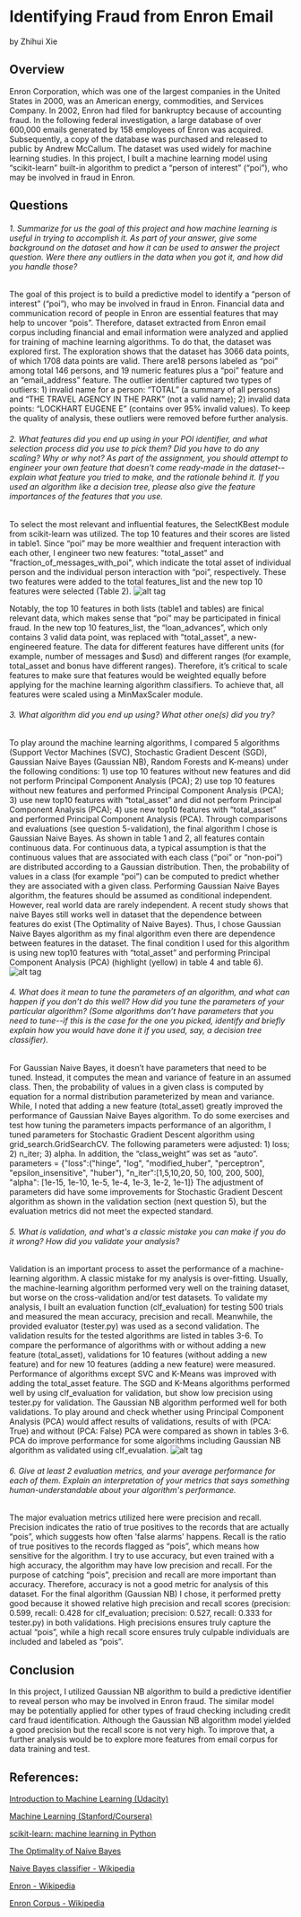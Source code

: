 # Identifying Fraud from Enron Email
by Zhihui Xie
## Overview
Enron Corporation, which was one of the largest companies in the United States in 2000, was an American energy, commodities, and Services Company. In 2002, Enron had filed for bankruptcy because of accounting fraud. In the following federal investigation, a large database of over 600,000 emails generated by 158 employees of Enron was acquired. Subsequently, a copy of the database was purchased and released to public by Andrew McCallum. The dataset was used widely for machine learning studies. In this project, I built a machine learning model using “scikit-learn” built-in algorithm to predict a “person of interest” (“poi”), who may be involved in fraud in Enron. 
## Questions
###### 1. Summarize for us the goal of this project and how machine learning is useful in trying to accomplish it. As part of your answer, give some background on the dataset and how it can be used to answer the project question. Were there any outliers in the data when you got it, and how did you handle those?
The goal of this project is to build a predictive model to identify a “person of interest” (“poi”), who may be involved in fraud in Enron. Financial data and communication record of people in Enron are essential features that may help to uncover “pois”. Therefore, dataset extracted from Enron email corpus including financial and email information were analyzed and applied for training of machine learning algorithms. To do that, the dataset was explored first. The exploration shows that the dataset has 3066 data points, of which 1708 data points are valid. There are18 persons labeled as “poi” among total 146 persons, and 19 numeric features plus a “poi” feature and an “email_address” feature. The outlier identifier captured two types of outliers: 1) invalid name for a person: “TOTAL” (a summary of all persons) and “THE TRAVEL AGENCY IN THE PARK” (not a valid name); 2) invalid data points: “LOCKHART EUGENE E” (contains over 95% invalid values). To keep the quality of analysis, these outliers were removed before further analysis.
###### 2. What features did you end up using in your POI identifier, and what selection process did you use to pick them? Did you have to do any scaling? Why or why not? As part of the assignment, you should attempt to engineer your own feature that doesn't come ready-made in the dataset--explain what feature you tried to make, and the rationale behind it. If you used an algorithm like a decision tree, please also give the feature importances of the features that you use.
To select the most relevant and influential features, the SelectKBest module from scikit-learn was utilized. The top 10 features and their scores are listed in table1. Since “poi” may be more wealthier and frequent interaction with each other, I engineer two new features: "total_asset" and "fraction_of_messages_with_poi", which indicate the total asset of individual person and the individual person interaction with “poi”, respectively. These two features were added to the total features_list and the new top 10 features were selected (Table 2). 
![alt tag](images/1.jpg)

Notably, the top 10 features in both lists (table1 and tables) are finical relevant data, which makes sense that “poi” may be participated in finical fraud. In the new top 10 features_list, the “loan_advances”, which only contains 3 valid data point, was replaced with "total_asset", a new-engineered feature.
The data for different features have different units (for example, number of messages and $usd) and different ranges (for example, total_asset and bonus have different ranges). Therefore, it’s critical to scale features to make sure that features would be weighted equally before applying for the machine learning algorithm classifiers. To achieve that, all features were scaled using a MinMaxScaler module.

###### 3. What algorithm did you end up using? What other one(s) did you try?
To play around the machine learning algorithms, I compared 5 algorithms (Support Vector Machines (SVC), Stochastic Gradient Descent (SGD), Gaussian Naive Bayes (Gaussian NB), Random Forests  and K-means) under the following conditions: 1) use top 10 features without new features and did not perform Principal Component Analysis (PCA); 2) use top 10 features without new features and performed Principal Component Analysis (PCA); 3) use new top10 features with “total_asset” and did not perform Principal Component Analysis (PCA); 4) use new top10 features with “total_asset” and performed Principal Component Analysis (PCA).
Through comparisons and evaluations (see question 5-validation), the final algorithm I chose is Gaussian Naive Bayes. As shown in table 1 and 2, all features contain continuous data. For continuous data, a typical assumption is that the continuous values that are associated with each class (“poi” or “non-poi”) are distributed according to a Gaussian distribution. Then, the probability of values in a class (for example “poi”) can be computed to predict whether they are associated with a given class. Performing Gaussian Naive Bayes algorithm, the features should be assumed as conditional independent. However, real world data are rarely independent. A recent study shows that naive Bayes still works well in dataset that the dependence between features do exist (The Optimality of Naive Bayes). Thus, I chose Gaussian Naive Bayes algorithm as my final algorithm even there are dependence between features in the dataset. The final condition I used for this algorithm is using new top10 features with “total_asset” and performing Principal Component Analysis (PCA) (highlight (yellow) in table 4 and table 6).
![alt tag](images/2.jpg)

###### 4. What does it mean to tune the parameters of an algorithm, and what can happen if you don’t do this well?  How did you tune the parameters of your particular algorithm?  (Some algorithms don’t have parameters that you need to tune--if this is the case for the one you picked, identify and briefly explain how you would have done it if you used, say, a decision tree classifier). 
For Gaussian Naive Bayes, it doesn’t have parameters that need to be tuned. Instead, it computes the mean and variance of feature in an assumed class. Then, the probability of values in a given class is computed by equation for a normal distribution parameterized by mean and variance. While, I noted that adding a new feature (total_asset) greatly improved the performance of Gaussian Naive Bayes algorithm.
 	To do some exercises and test how tuning the parameters impacts performance of an algorithm, I tuned parameters for Stochastic Gradient Descent algorithm using grid_search.GridSearchCV. The following parameters were adjusted: 1) loss; 2) n_iter; 3) alpha. In addition, the “class_weight” was set as “auto”.
parameters = {"loss":("hinge", "log", "modified_huber", "perceptron", \
"epsilon_insensitive", "huber"), "n_iter":[1,5,10,20, 50, 100, 200, 500],\
"alpha": [1e-15, 1e-10, 1e-5, 1e-4, 1e-3, 1e-2, 1e-1]}
The adjustment of parameters did have some improvements for Stochastic Gradient Descent algorithm as shown in the validation section (next question 5), but the evaluation metrics did not meet the expected standard.

###### 5. What is validation, and what's a classic mistake you can make if you do it wrong? How did you validate your analysis?
Validation is an important process to asset the performance of a machine-learning algorithm. A classic mistake for my analysis is over-fitting. Usually, the machine-learning algorithm performed very well on the training dataset, but worse on the cross-validation and/or test datasets. 
To validate my analysis, I built an evaluation function (clf_evaluation) for testing 500 trials and measured the mean accuracy, precision and recall. Meanwhile, the provided evaluator (tester.py) was used as a second validation. The validation results for the tested algorithms are listed in tables 3-6. To compare the performance of algorithms with or without adding a new feature (total_asset), validations for 10 features (without adding a new feature) and for new 10 features (adding a new feature) were measured. Performance of algorithms except SVC and K-Means was improved with adding the total_asset feature. The SGD and K-Means algorithms performed well by using clf_evaluation for validation, but show low precision using tester.py for validation. The Gaussian NB algorithm performed well for both validations. To play around and check whether using Principal Component Analysis (PCA) would affect results of validations, results of with (PCA: True) and without (PCA: False) PCA were compared as shown in tables 3-6. PCA do improve performance for some algorithms including Gaussian NB algorithm as validated using clf_evualation.
![alt tag](images/3.jpg)

###### 6. Give at least 2 evaluation metrics, and your average performance for each of them. Explain an interpretation of your metrics that says something human-understandable about your algorithm's performance.
The major evaluation metrics utilized here were precision and recall. Precision indicates the ratio of true positives to the records that are actually “pois”, which suggests how often 'false alarms' happens. Recall is the ratio of true positives to the records flagged as “pois”, which means how sensitive for the algorithm. I try to use accuracy, but even trained with a high accuracy, the algorithm may have low precision and recall. For the purpose of catching “pois”, precision and recall are more important than accuracy. Therefore, accuracy is not a good metric for analysis of this dataset. 
For the final algorithm (Gaussian NB) I chose, it performed pretty good because it showed relative high precision and recall scores (precision: 0.599, recall: 0.428 for clf_evaluation; precision: 0.527, recall: 0.333 for tester.py) in both validations. High precisions ensures truly capture the actual “pois”, while a high recall score ensures truly culpable individuals are included and labeled as “pois”. 

## Conclusion
In this project, I utilized Gaussian NB algorithm to build a predictive identifier to reveal person who may be involved in Enron fraud. The similar model may be potentially applied for other types of fraud checking including credit card fraud identification. Although the Gaussian NB algorithm model yielded a good precision but the recall score is not very high. To improve that, a further analysis would be to explore more features from email corpus for data training and test. 

## References:
[Introduction to Machine Learning (Udacity)](https://www.udacity.com/course/ud120)

[Machine Learning (Stanford/Coursera)](https://www.coursera.org/course/ml)

[scikit-learn: machine learning in Python](http://scikit-learn.org/)

[The Optimality of Naive Bayes](http://www.saedsayad.com/docs/Optimality_of_Naive_Bayes.pdf)

[Naive Bayes classifier - Wikipedia](http://en.wikipedia.org/wiki/Naive_Bayes_classifier)

[Enron - Wikipedia](http://en.wikipedia.org/wiki/Enron)

[Enron Corpus - Wikipedia](http://en.wikipedia.org/wiki/Enron_Corpus)

